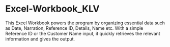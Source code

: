 # Excel-Workbook_KLV
This Excel Workbook powers the program by organizing essential data such as Date, Narration, Reference ID, Details, Name etc. With a simple Reference ID or the Customer Name input, it quickly retrieves the relevant information and gives the output. 

